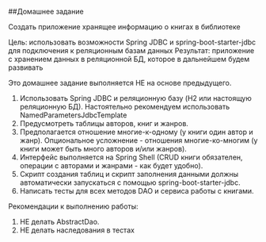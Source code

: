 ##Домашнее задание

Создать приложение хранящее информацию о книгах в библиотеке

Цель: использовать возможности Spring JDBC и spring-boot-starter-jdbc для подключения к реляционным базам данных
Результат: приложение с хранением данных в реляционной БД, которое в дальнейшем будем развивать

Это домашнее задание выполняется НЕ на основе предыдущего.

1. Использовать Spring JDBC и реляционную базу (H2 или настоящую реляционную БД). Настоятельно рекомендуем использовать NamedParametersJdbcTemplate 
2. Предусмотреть таблицы авторов, книг и жанров. 
3. Предполагается отношение многие-к-одному (у книги один автор и жанр). Опциональное усложнение - отношения многие-ко-многим (у книги может быть много авторов и/или жанров). 
4. Интерфейс выполняется на Spring Shell (CRUD книги обязателен, операции с авторами и жанрами - как будет удобно). 
5. Скрипт создания таблиц и скрипт заполнения данными должны автоматически запускаться с помощью spring-boot-starter-jdbc. 
6. Написать тесты для всех методов DAO и сервиса работы с книгами.

Рекомендации к выполнению работы:

1. НЕ делать AbstractDao. 
2. НЕ делать наследования в тестах